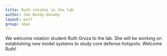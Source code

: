 ```yaml
---
title: Ruth rotates in the lab
author: Joe Bondy-Denomy
layout: post
group: news
---
```

We welcome rotation student Ruth Groza to the lab. She will be working on establishing new model systems to study core defense hotspots. Welcome Ruth!
